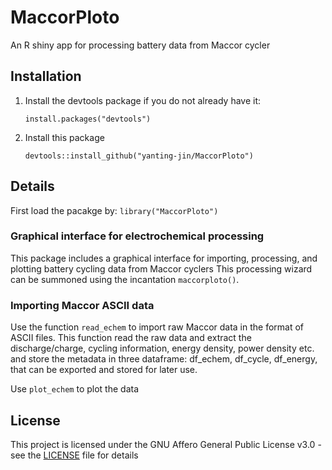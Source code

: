 # MaccorPloto
An R shiny app for processing battery data from Maccor cycler

## Installation
1. Install the devtools package if you do not already have it:

   `install.packages("devtools")`

2. Install this package

   `devtools::install_github("yanting-jin/MaccorPloto")`

## Details

First load the pacakge by:
  `library("MaccorPloto")`


### Graphical interface for electrochemical processing

This package includes a graphical interface for importing, processing, and plotting battery cycling data from Maccor cyclers
This processing wizard can be summoned using the incantation `maccorploto()`.

### Importing Maccor ASCII data

Use the function `read_echem` to import raw Maccor data in the format of ASCII files.
This function read the raw data and extract the discharge/charge, cycling information, energy density, power density etc. and store the metadata in three dataframe: df_echem, df_cycle, df_energy, that can be exported and stored for later use.

Use `plot_echem` to plot the data


## License

This project is licensed under the GNU Affero General Public License v3.0 - see the [LICENSE](LICENSE) file for details

   
   
   
   
